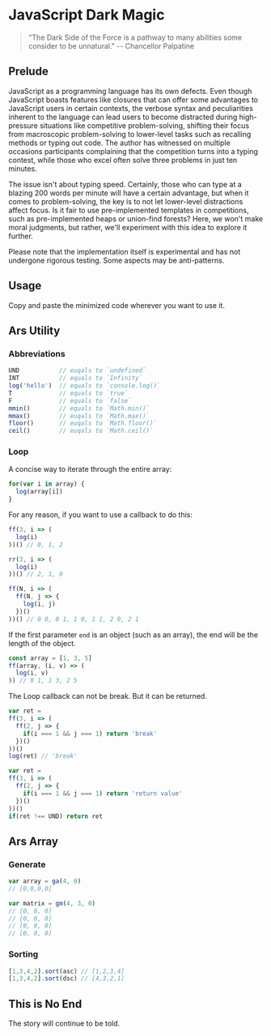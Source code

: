 # JavaScript Dark Magic

> "The Dark Side of the Force is a pathway to many abilities some consider to be unnatural."
  -- Chancellor Palpatine

## Prelude

JavaScript as a programming language has its own defects. Even though JavaScript boasts features like closures that can
offer some advantages to JavaScript users in certain contexts, the verbose syntax and peculiarities inherent to the
language can lead users to become distracted during high-pressure situations like competitive problem-solving, shifting
their focus from macroscopic problem-solving to lower-level tasks such as recalling methods or typing out code. The
author has witnessed on multiple occasions participants complaining that the competition turns into a typing contest,
while those who excel often solve three problems in just ten minutes.


The issue isn't about typing speed. Certainly, those who can type at a blazing 200 words per minute will have a certain
advantage, but when it comes to problem-solving, the key is to not let lower-level distractions affect focus. Is it fair
to use pre-implemented templates in competitions, such as pre-implemented heaps or union-find forests? Here, we won't
make moral judgments, but rather, we'll experiment with this idea to explore it further.


Please note that the implementation itself is experimental and has not undergone rigorous testing. Some aspects may be
anti-patterns.

## Usage

Copy and paste the minimized code wherever you want to use it.

## Ars Utility

### Abbreviations

```javascript
UND           // euqals to `undefined`
INT           // equals to `Infinity`
log('hello')  // equals to `console.log()`
T             // equals to `true`
F             // equals to `false`
mmin()        // equals to `Math.min()`
mmax()        // euqals to `Math.max()`
floor()       // euqals to `Math.floor()`
ceil()        // euqals to `Math.ceil()`
```

### Loop

A concise way to iterate through the entire array:

```javascript
for(var i in array) {
  log(array[i])
}
```

For any reason, if you want to use a callback to do this:

```javascript
ff(3, i => (
  log(i)
))() // 0, 1, 2

rr(3, i => (
  log(i)
))() // 2, 1, 0

ff(N, i => (
  ff(N, j => {
    log(i, j)
  })()
))() // 0 0, 0 1, 1 0, 1 1, 2 0, 2 1
```

If the first parameter `end` is an object (such as an array), the end will be the length of the object.

```javascript
const array = [1, 3, 5]
ff(array, (i, v) => (
  log(i, v)
)) // 0 1, 1 3, 2 5 
```

The Loop callback can not be break. But it can be returned.

```javascript
var ret =
ff(3, i => (
  ff(2, j => {
    if(i === 1 && j === 1) return 'break'
  })()
))()
log(ret) // 'break'

var ret =
ff(3, i => (
  ff(2, j => {
    if(i === 1 && j === 1) return 'return value'
  })()
))()
if(ret !== UND) return ret
```

## Ars Array

### Generate

```javascript
var array = ga(4, 0)
// [0,0,0,0]

var matrix = gm(4, 3, 0)
// [0, 0, 0]
// [0, 0, 0]
// [0, 0, 0]
// [0, 0, 0]
```

### Sorting

```javascript
[1,3,4,2].sort(asc) // [1,2,3,4]
[1,3,4,2].sort(dsc) // [4,3,2,1]
```

## This is No End

The story will continue to be told.
